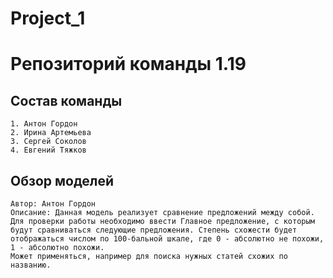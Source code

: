 # Project_1 
# Репозиторий команды 1.19

## Состав команды
    1. Антон Гордон
    2. Ирина Артемьева
    3. Сергей Соколов
    4. Евгений Тяжков
## Обзор моделей

    Автор: Антон Гордон
    Описание: Данная модель реализует сравнение предложений между собой. Для проверки работы необходимо ввести Главное предложение, с которым будут сравниваться следующие предложения. Степень схожести будет отображаться числом по 100-бальной шкале, где 0 - абсолютно не похожи, 1 - абсолютно похожи.
    Может применяться, например для поиска нужных статей схожих по названию.

    
